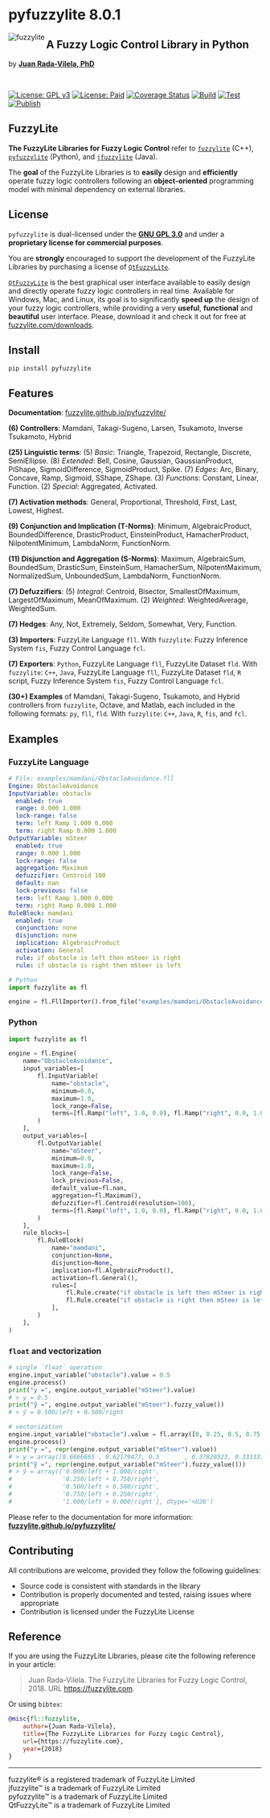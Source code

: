 # pyfuzzylite 8.0.1

<img src="https://fuzzylite.github.io/pyfuzzylite/image/fuzzylite.svg" align="left" alt="fuzzylite">

## A Fuzzy Logic Control Library in Python

by [**Juan Rada-Vilela, PhD**](https://fuzzylite.com/about)

<br>

[![License: GPL v3](https://img.shields.io/badge/License-GPL%20v3-blue.svg)](https://opensource.org/license/gpl-3-0/)
[![License: Paid](https://img.shields.io/badge/License-proprietary-blue)](mailto:sales@fuzzylite.com)
[![Coverage Status](
https://coveralls.io/repos/github/fuzzylite/pyfuzzylite/badge.svg?branch=main)](
https://coveralls.io/github/fuzzylite/pyfuzzylite?branch=main)
[![Build](https://github.com/fuzzylite/pyfuzzylite/actions/workflows/build.yml/badge.svg)](
https://github.com/fuzzylite/pyfuzzylite/actions/workflows/build.yml)
[![Test](https://github.com/fuzzylite/pyfuzzylite/actions/workflows/test.yml/badge.svg)](
https://github.com/fuzzylite/pyfuzzylite/actions/workflows/test.yml)
[![Publish](https://github.com/fuzzylite/pyfuzzylite/actions/workflows/publish.yml/badge.svg)](
https://github.com/fuzzylite/pyfuzzylite/actions/workflows/publish.yml)

## <a name="fuzzylite">FuzzyLite</a>

**The FuzzyLite Libraries for Fuzzy Logic Control** refer to [`fuzzylite`](https://github.com/fuzzylite/fuzzylite/)
(C++), [`pyfuzzylite`](https://github.com/fuzzylite/pyfuzzylite/) (Python),
and [`jfuzzylite`](https://github.com/fuzzylite/jfuzzylite/) (Java).

The **goal** of the FuzzyLite Libraries is to **easily** design and **efficiently** operate fuzzy logic controllers
following an **object-oriented** programming model with minimal dependency on external libraries.

## <a name="license">License</a>

`pyfuzzylite` is dual-licensed under the [**GNU GPL 3.0**](https://opensource.org/license/gpl-3-0/) and under a
**proprietary license for commercial purposes**.

You are **strongly** encouraged to support the development of the FuzzyLite Libraries by purchasing a license
of [`QtFuzzyLite`](https://fuzzylite.com/downloads).

[`QtFuzzyLite`](https://fuzzylite.com/downloads/) is the best graphical user interface available to easily design and
directly operate fuzzy logic controllers in real time. Available for Windows, Mac, and Linux, its goal is to
significantly **speed up** the design of your fuzzy logic controllers, while providing a very **useful**, **functional**
and **beautiful** user interface.
Please, download it and check it out for free at [fuzzylite.com/downloads](https://fuzzylite.com/downloads).

## <a name="install">Install</a>

```commandline
pip install pyfuzzylite
```

## <a name="features">Features</a>

**Documentation**: [fuzzylite.github.io/pyfuzzylite/](https://fuzzylite.github.io/pyfuzzylite/)

**(6) Controllers**: Mamdani, Takagi-Sugeno, Larsen, Tsukamoto, Inverse Tsukamoto, Hybrid

**(25) Linguistic terms**:  (5) *Basic*: Triangle, Trapezoid, Rectangle, Discrete, SemiEllipse.
(8) *Extended*: Bell, Cosine, Gaussian, GaussianProduct, PiShape, SigmoidDifference, SigmoidProduct, Spike.
(7) *Edges*: Arc, Binary, Concave, Ramp, Sigmoid, SShape, ZShape.
(3) *Functions*: Constant, Linear, Function. (2) *Special*: Aggregated, Activated.

**(7) Activation methods**:  General, Proportional, Threshold, First, Last, Lowest, Highest.

**(9) Conjunction and Implication (T-Norms)**: Minimum, AlgebraicProduct, BoundedDifference, DrasticProduct,
EinsteinProduct, HamacherProduct, NilpotentMinimum, LambdaNorm, FunctionNorm.

**(11) Disjunction and Aggregation (S-Norms)**:  Maximum, AlgebraicSum, BoundedSum, DrasticSum, EinsteinSum,
HamacherSum, NilpotentMaximum, NormalizedSum, UnboundedSum, LambdaNorm, FunctionNorm.

**(7) Defuzzifiers**:  (5) *Integral*: Centroid, Bisector, SmallestOfMaximum, LargestOfMaximum, MeanOfMaximum.
(2) *Weighted*: WeightedAverage, WeightedSum.

**(7) Hedges**: Any, Not, Extremely, Seldom, Somewhat, Very, Function.

**(3) Importers**: FuzzyLite Language `fll`. With `fuzzylite`: Fuzzy Inference System `fis`, Fuzzy Control
Language `fcl`.

**(7) Exporters**: `Python`, FuzzyLite Language `fll`, FuzzyLite Dataset `fld`. With `fuzzylite`: `C++`, `Java`,
FuzzyLite Language `fll`, FuzzyLite Dataset `fld`, `R` script, Fuzzy Inference System `fis`, Fuzzy Control
Language `fcl`.

**(30+) Examples**  of Mamdani, Takagi-Sugeno, Tsukamoto, and Hybrid controllers from `fuzzylite`, Octave, and Matlab,
each included in the following formats: `py`, `fll`, `fld`. With `fuzzylite`: `C++`, `Java`, `R`, `fis`, and `fcl`.

## <a name="examples">Examples</a>

### FuzzyLite Language

```yaml
# File: examples/mamdani/ObstacleAvoidance.fll
Engine: ObstacleAvoidance
InputVariable: obstacle
  enabled: true
  range: 0.000 1.000
  lock-range: false
  term: left Ramp 1.000 0.000
  term: right Ramp 0.000 1.000
OutputVariable: mSteer
  enabled: true
  range: 0.000 1.000
  lock-range: false
  aggregation: Maximum
  defuzzifier: Centroid 100
  default: nan
  lock-previous: false
  term: left Ramp 1.000 0.000
  term: right Ramp 0.000 1.000
RuleBlock: mamdani
  enabled: true
  conjunction: none
  disjunction: none
  implication: AlgebraicProduct
  activation: General
  rule: if obstacle is left then mSteer is right
  rule: if obstacle is right then mSteer is left
```

```python
# Python
import fuzzylite as fl

engine = fl.FllImporter().from_file("examples/mamdani/ObstacleAvoidance.fll")
```

### Python

```python
import fuzzylite as fl

engine = fl.Engine(
    name="ObstacleAvoidance",
    input_variables=[
        fl.InputVariable(
            name="obstacle",
            minimum=0.0,
            maximum=1.0,
            lock_range=False,
            terms=[fl.Ramp("left", 1.0, 0.0), fl.Ramp("right", 0.0, 1.0)],
        )
    ],
    output_variables=[
        fl.OutputVariable(
            name="mSteer",
            minimum=0.0,
            maximum=1.0,
            lock_range=False,
            lock_previous=False,
            default_value=fl.nan,
            aggregation=fl.Maximum(),
            defuzzifier=fl.Centroid(resolution=100),
            terms=[fl.Ramp("left", 1.0, 0.0), fl.Ramp("right", 0.0, 1.0)],
        )
    ],
    rule_blocks=[
        fl.RuleBlock(
            name="mamdani",
            conjunction=None,
            disjunction=None,
            implication=fl.AlgebraicProduct(),
            activation=fl.General(),
            rules=[
                fl.Rule.create("if obstacle is left then mSteer is right"),
                fl.Rule.create("if obstacle is right then mSteer is left"),
            ],
        )
    ],
)
```

### `float` and vectorization

```python
# single `float` operation
engine.input_variable("obstacle").value = 0.5
engine.process()
print("y =", engine.output_variable("mSteer").value)
# > y = 0.5
print("ỹ =", engine.output_variable("mSteer").fuzzy_value())
# > ỹ = 0.500/left + 0.500/right

# vectorization
engine.input_variable("obstacle").value = fl.array([0, 0.25, 0.5, 0.75, 1.0])
engine.process()
print("y =", repr(engine.output_variable("mSteer").value))
# > y = array([0.6666665 , 0.62179477, 0.5       , 0.37820523, 0.3333335 ])
print("ỹ =", repr(engine.output_variable("mSteer").fuzzy_value()))
# > ỹ = array(['0.000/left + 1.000/right',
#              '0.250/left + 0.750/right',
#              '0.500/left + 0.500/right',
#              '0.750/left + 0.250/right',
#              '1.000/left + 0.000/right'], dtype='<U26')
```

Please refer to the documentation for more
information: [**fuzzylite.github.io/pyfuzzylite/**](https://fuzzylite.github.io/pyfuzzylite/)

## <a name="contributing">Contributing</a>

All contributions are welcome, provided they follow the following guidelines:

- Source code is consistent with standards in the library
- Contribution is properly documented and tested, raising issues where appropriate
- Contribution is licensed under the FuzzyLite License

## <a name="reference">Reference</a>

If you are using the FuzzyLite Libraries, please cite the following reference in your article:

> Juan Rada-Vilela. The FuzzyLite Libraries for Fuzzy Logic Control, 2018. URL https://fuzzylite.com.

Or using `bibtex`:

```bibtex
@misc{fl::fuzzylite,
    author={Juan Rada-Vilela},
    title={The FuzzyLite Libraries for Fuzzy Logic Control},
    url={https://fuzzylite.com},
    year={2018}
}
```

***

fuzzylite&reg; is a registered trademark of FuzzyLite Limited <br>
jfuzzylite&trade; is a trademark of FuzzyLite Limited <br>
pyfuzzylite&trade; is a trademark of FuzzyLite Limited <br>
QtFuzzyLite&trade; is a trademark of FuzzyLite Limited <br>
